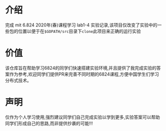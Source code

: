 # 介绍
完成 mit 6.824 2020年(春)课程学习 lab1-4 实验记录,该项目仅改变了实验中的一些包的位置以便于在`$GOPATH/src`目录下`clone`此项目来正确的运行实验
# 价值
该仓库旨在帮助学习6824的同学们快速搭建实验环境,并且提供了我完成实验的答案作为参考,欢迎同学们提供PR来完善不同时期的6824课程,方便中国学生们学习分布式技术。
# 声明
仅作为个人学习使用,强烈建议同学们自己完成实验以学到更多,实验答案可以帮助同学们形成自己的思路,而非提供抄袭的可能!!!
